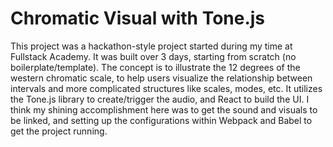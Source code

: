 # Chromatic Visual with Tone.js

This project was a hackathon-style project started during my time at Fullstack Academy.  It was built over 3 days, starting from scratch (no boilerplate/template).
The concept is to illustrate the 12 degrees of the western chromatic scale, to help users visualize the relationship between intervals and more complicated structures like scales, modes, etc.
It utilizes the Tone.js library to create/trigger the audio, and React to build the UI.
I think my shining accomplishment here was to get the sound and visuals to be linked, and setting up the configurations within Webpack and Babel to get the project running.
